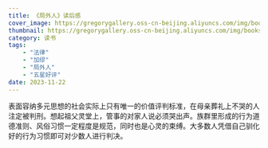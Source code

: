 ```yaml
---
title: 《局外人》读后感
cover_image: https://gregorygallery.oss-cn-beijing.aliyuncs.com/img/books.jpeg
thumbnail: https://gregorygallery.oss-cn-beijing.aliyuncs.com/img/books.jpeg
category: 读书
tags: 
    - "法律"
    - "加缪"
    - "局外人"
    - "五星好评"
date: 2023-11-22
---
```


表面容纳多元思想的社会实际上只有唯一的价值评判标准，在母亲葬礼上不哭的人注定被判刑。想起祖父灵堂上，管事的对家人说必须哭出声。族群里形成的行为道德准则、风俗习惯一定程度是规范，同时也是心灵的束缚。大多数人凭借自己驯化好的行为习惯即可对少数人进行判决。